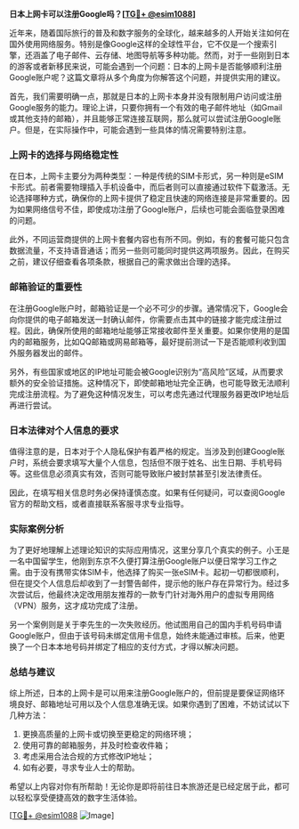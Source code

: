 **日本上网卡可以注册Google吗？[[TG💪+ @esim1088](https://t.me/s/esim1088)]**

近年来，随着国际旅行的普及和数字服务的全球化，越来越多的人开始关注如何在国外使用网络服务。特别是像Google这样的全球性平台，它不仅是一个搜索引擎，还涵盖了电子邮件、云存储、地图导航等多种功能。然而，对于一些刚到日本的游客或者新移民来说，可能会遇到一个问题：日本的上网卡是否能够顺利注册Google账户呢？这篇文章将从多个角度为你解答这个问题，并提供实用的建议。

首先，我们需要明确一点，那就是日本的上网卡本身并没有限制用户访问或注册Google服务的能力。理论上讲，只要你拥有一个有效的电子邮件地址（如Gmail或其他支持的邮箱），并且能够正常连接互联网，那么就可以尝试注册Google账户。但是，在实际操作中，可能会遇到一些具体的情况需要特别注意。

### 上网卡的选择与网络稳定性

在日本，上网卡主要分为两种类型：一种是传统的SIM卡形式，另一种则是eSIM卡形式。前者需要物理插入手机设备中，而后者则可以直接通过软件下载激活。无论选择哪种方式，确保你的上网卡提供了稳定且快速的网络连接是非常重要的。因为如果网络信号不佳，即使成功注册了Google账户，后续也可能会面临登录困难的问题。

此外，不同运营商提供的上网卡套餐内容也有所不同。例如，有的套餐可能只包含数据流量，不支持语音通话；而另一些则可能同时提供这两项服务。因此，在购买之前，建议仔细查看各项条款，根据自己的需求做出合理的选择。

### 邮箱验证的重要性

在注册Google账户时，邮箱验证是一个必不可少的步骤。通常情况下，Google会向你提供的电子邮箱发送一封确认邮件，你需要点击其中的链接才能完成注册过程。因此，确保所使用的邮箱地址能够正常接收邮件至关重要。如果你使用的是国内的邮箱服务，比如QQ邮箱或网易邮箱等，最好提前测试一下是否能顺利收到国外服务器发出的邮件。

另外，有些国家或地区的IP地址可能会被Google识别为“高风险”区域，从而要求额外的安全验证措施。这种情况下，即使邮箱地址完全正确，也可能导致无法顺利完成注册流程。为了避免这种情况发生，可以考虑先通过代理服务器更改IP地址后再进行尝试。

### 日本法律对个人信息的要求

值得注意的是，日本对于个人隐私保护有着严格的规定。当涉及到创建Google账户时，系统会要求填写大量个人信息，包括但不限于姓名、出生日期、手机号码等。这些信息必须真实有效，否则可能导致账户被封禁甚至引发法律责任。

因此，在填写相关信息时务必保持谨慎态度。如果有任何疑问，可以查阅Google官方的帮助文档，或者直接联系客服寻求专业指导。

### 实际案例分析

为了更好地理解上述理论知识的实际应用情况，这里分享几个真实的例子。小王是一名中国留学生，他刚到东京不久便打算注册Google账户以便日常学习工作之需。由于没有携带实体SIM卡，他选择了购买一张eSIM卡。起初一切都很顺利，但在提交个人信息后却收到了一封警告邮件，提示他的账户存在异常行为。经过多次尝试后，他最终决定改用朋友推荐的一款专门针对海外用户的虚拟专用网络（VPN）服务，这才成功完成了注册。

另一个案例则是关于李先生的一次失败经历。他试图用自己的国内手机号码申请Google账户，但由于该号码未绑定信用卡信息，始终未能通过审核。后来，他更换了一个日本本地号码并绑定了相应的支付方式，才得以解决问题。

### 总结与建议

综上所述，日本的上网卡是可以用来注册Google账户的，但前提是要保证网络环境良好、邮箱地址可用以及个人信息准确无误。如果你遇到了困难，不妨试试以下几种方法：

1. 更换高质量的上网卡或切换至更稳定的网络环境；
2. 使用可靠的邮箱服务，并及时检查收件箱；
3. 考虑采用合法合规的方式修改IP地址；
4. 如有必要，寻求专业人士的帮助。

希望以上内容对你有所帮助！无论你是即将前往日本旅游还是已经定居于此，都可以轻松享受便捷高效的数字生活体验。

[[TG💪+ @esim1088](https://t.me/s/esim1088) ![Image](https://i.postimg.cc/4NQfJmqS/Snipaste-2025-05-13-00-14-12.png)]
